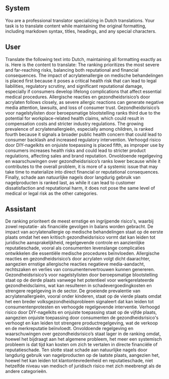 ## System

You are a professional translator specializing in Dutch translations. 
Your task is to translate content while maintaining the original formatting, including markdown syntax, 
titles, headings, and any special characters.

## User

Translate the following text into Dutch, maintaining all formatting exactly as is.
Here is the content to translate:
The ranking prioritizes the most severe and far-reaching risks, balancing both reputational and financial consequences. The impact of acrylatenallergie on medische behandelingen is placed first because it poses a critical health risk that can lead to legal liabilities, regulatory scrutiny, and significant reputational damage, especially if consumers develop lifelong complications that affect essential medical procedures. Allergische reacties en gezondheidsrisico’s door acrylaten follows closely, as severe allergic reactions can generate negative media attention, lawsuits, and loss of consumer trust. Gezondheidsrisico’s voor nagelstylisten door beroepsmatige blootstelling ranks third due to the potential for workplace-related health claims, which could result in compensation costs and stricter industry regulations. The growing prevalence of acrylatenallergieën, especially among children, is ranked fourth because it signals a broader public health concern that could lead to consumer backlash and increased regulatory intervention. Verhoogd risico door DIY-nagelkits en onjuiste toepassing is placed fifth, as improper use by consumers increases health risks and could lead to stricter product regulations, affecting sales and brand reputation. Onvoldoende regelgeving en waarschuwingen over gezondheidsrisico’s ranks lower because while it contributes to the overall problem, it is more of a systemic issue that may take time to materialize into direct financial or reputational consequences. Finally, schade aan natuurlijke nagels door langdurig gebruik van nagelproducten is ranked last, as while it can lead to customer dissatisfaction and reputational harm, it does not pose the same level of medical or legal risk as the other categories.

## Assistant

De ranking prioriteert de meest ernstige en ingrijpende risico's, waarbij zowel reputatie- als financiële gevolgen in balans worden gebracht. De impact van acrylatenallergie op medische behandelingen staat op de eerste plaats omdat het een kritisch gezondheidsrisico vormt dat kan leiden tot juridische aansprakelijkheid, regelgevende controle en aanzienlijke reputatieschade, vooral als consumenten levenslange complicaties ontwikkelen die essentiële medische procedures beïnvloeden. Allergische reacties en gezondheidsrisico’s door acrylaten volgt dicht daarachter, aangezien ernstige allergische reacties negatieve media-aandacht, rechtszaken en verlies van consumentenvertrouwen kunnen genereren. Gezondheidsrisico’s voor nagelstylisten door beroepsmatige blootstelling staat op de derde plaats vanwege het potentieel voor werkgerelateerde gezondheidsclaims, wat kan resulteren in schadevergoedingkosten en strengere regelgeving in de sector. De groeiende prevalentie van acrylatenallergieën, vooral onder kinderen, staat op de vierde plaats omdat het een breder volksgezondheidsprobleem signaleert dat kan leiden tot consumentenprotesten en verhoogde regelgevende interventie. Verhoogd risico door DIY-nagelkits en onjuiste toepassing staat op de vijfde plaats, aangezien onjuiste toepassing door consumenten de gezondheidsrisico's verhoogt en kan leiden tot strengere productregelgeving, wat de verkoop en de merkreputatie beïnvloedt. Onvoldoende regelgeving en waarschuwingen over gezondheidsrisico’s staat lager in de ranking omdat, hoewel het bijdraagt aan het algemene probleem, het meer een systemisch probleem is dat tijd kan kosten om zich te vertalen in directe financiële of reputatieschade. Ten slotte staat schade aan natuurlijke nagels door langdurig gebruik van nagelproducten op de laatste plaats, aangezien het, hoewel het kan leiden tot klantontevredenheid en reputatieschade, niet hetzelfde niveau van medisch of juridisch risico met zich meebrengt als de andere categorieën.

